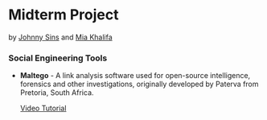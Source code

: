 # Midterm Project #
by [Johnny Sins](https://www.google.com/search?q=johnny+sins) and [Mia Khalifa](https://en.wikipedia.org/wiki/Mia_Khalifa)

### Social Engineering Tools
* **Maltego** - A link analysis software used for open-source intelligence, forensics and other investigations, originally developed by Paterva from Pretoria, South Africa.

  [Video Tutorial](https://www.youtube.com/watch?v=kmOIhvsklv8)

